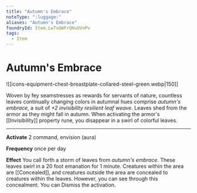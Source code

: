 ```yaml
---
title: "Autumn's Embrace"
noteType: ":luggage:"
aliases: "Autumn's Embrace"
foundryId: Item.LwTxGWFrQHuUVnPv
tags:
  - Item
---
```


# Autumn's Embrace
![[icons-equipment-chest-breastplate-collared-steel-green.webp|150]]

Woven by fey seamstresses as rewards for servants of nature, countless leaves continually changing colors in autumnal hues comprise _autumn's embrace_, a suit of _+2 invisibility resilient leaf weave_. Leaves shed from the armor as they might fall in autumn. When activating the armor's [[Invisibility]] property rune, you disappear in a swirl of colorful leaves.

* * *

**Activate** 2 command, envision (aura)

**Frequency** once per day

**Effect** You call forth a storm of leaves from _autumn's embrace_. These leaves swirl in a 20 foot emanation for 1 minute. Creatures within the area are [[Concealed]], and creatures outside the area are concealed to creatures within the leaves. However, you can see through this concealment. You can Dismiss the activation.
